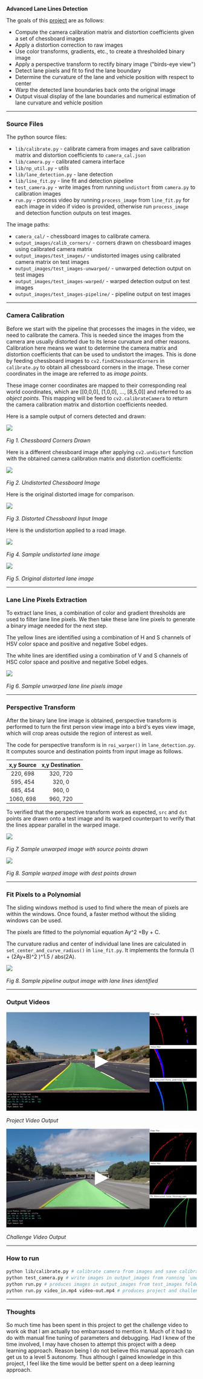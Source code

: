 **Advanced Lane Lines Detection**

The goals of this [project](https://github.com/udacity/CarND-Advanced-Lane-Lines) are as follows:

- Compute the camera calibration matrix and distortion coefficients given a set of chessboard images
- Apply a distortion correction to raw images
- Use color transforms, gradients, etc., to create a thresholded binary image
- Apply a perspective transform to rectify binary image ("birds-eye view")
- Detect lane pixels and fit to find the lane boundary
- Determine the curvature of the lane and vehicle position with respect to center
- Warp the detected lane boundaries back onto the original image
- Output visual display of the lane boundaries and numerical estimation of lane curvature and vehicle position

[//]: # (Image References)

[img1]: assets/calibration2.jpg
[img2]: assets/calibration1_undistorted.jpg
[img3]: camera_cal/calibration1.jpg
[img4]: assets/test1_out.jpg
[img5]: test_images/test1.jpg
[img6]: assets/straight_lines1-unwarped.jpg
[img7]: assets/straight_lines1-unwarp-drawn.jpg
[img8]: assets/straight_lines1-warped-drawn.jpg
[img9]: assets/straight_lines1-pipeline.jpg


---
### Source Files 
The python source files:

- `lib/calibrate.py` - calibrate camera from images and save calibration matrix and distortion coefficients to `camera_cal.json`
- `lib/camera.py` - calibrated camera interface 
- `lib/np_util.py` - utils
- `lib/lane_detection.py` - lane detection
- `lib/line_fit.py` - line fit and detection pipeline
- `test_camera.py` - write images from running `undistort` from `camera.py` to calibration images
- `run.py` - process video by running `process_image` from `line_fit.py` for each image in video if video is provided, otherwise run `process_image` and detection function outputs on test images.

The image paths:
- `camera_cal/` - chessboard images to calibrate camera.
- `output_images/calib_corners/` - corners drawn on chessboard images using calibrated camera matrix
- `output_images/test_images/` - undistorted images using calibrated camera matrix on test images
- `output_images/test_images-unwarped/` - unwarped detection output on test images
- `output_images/test_images-warped/` - warped detection output on test images
- `output_images/test_images-pipeline/` - pipeline output on test images


---
### Camera Calibration

Before we start with the pipeline that processes the images in the video, we need to calibrate the camera. This is needed since the images from the camera are usually distorted due to its lense curvature and other reasons. Calibration here means we want to determine the camera matrix and distortion coefficients that can be used to undistort the images. This is done by feeding chessboard images to `cv2.findChessboardCorners` in `calibrate.py` to obtain all chessboard corners in the image. These corner coordinates in the image are referred to as *image points*.

These image corner coordinates are mapped to their corresponding real world coordinates, which are [[0,0,0], [1,0,0], ..., [8,5,0]] and referred to as *object points*. This mapping will be feed to `cv2.calibrateCamera` to return the camera calibration matrix and distortion coefficients needed.

Here is a sample output of corners detected and drawn:

![][img1]

*Fig 1. Chessboard Corners Drawn*

Here is a different chessboard image after applying `cv2.undistort` function with the obtained camera calibration matrix and distortion coefficients: 

![][img2]

*Fig 2. Undistorted Chessboard Image*

Here is the original distorted image for comparison.

![][img3]

*Fig 3. Distorted Chessboard Input Image*

Here is the undistortion applied to a road image.

![][img4]

*Fig 4. Sample undistorted lane image*

![][img5]

*Fig 5. Original distorted lane image*


---
### Lane Line Pixels Extraction

To extract lane lines, a combination of color and gradient thresholds are used to filter lane line pixels. We then take these lane line pixels to generate a binary image needed for the next step.

The yellow lines are identified using a combination of H and S channels of HSV color space and positive and negative Sobel edges.

The white lines are identified using a combination of V and S channels of HSC color space and positive and negative Sobel edges.

![][img6]

*Fig 6. Sample unwarped lane line pixels image*


---
### Perspective Transform

After the binary lane line image is obtained, perspective transform is performed to turn the first person view image into a bird's eyes view image, which will crop areas outside the region of interest as well.

The code for perspective transform is in `roi_warper()` in `lane_detection.py`. It computes source and destination points from input image as follows.

| x,y Source   | x,y Destination | 
|:-------------:|:-------------:| 
| 220, 698      | 320, 720      | 
| 595, 454      | 320, 0      |
| 685, 454      | 960, 0      |
| 1060, 698     | 960, 720    |

To verified that the perspective transform work as expected, `src` and `dst` points are drawn onto a test image and its warped counterpart to verify that the lines appear parallel in the warped image.

![][img7]

*Fig 7. Sample unwarped image with source points drawn*

![][img8]

*Fig 8. Sample warped image with dest points drawn*


---
### Fit Pixels to a Polynomial

The sliding windows method is used to find where the mean of pixels are within the windows. Once found, a faster method without the sliding windows can be used.

The pixels are fitted to the polynomial equation Ay^2 +By + C.

The curvature radius and center of individual lane lines are calculated in `set_center_and_curve_radius()` in `line_fit.py`. It implements the formula (1 + (2Ay+B)^2 )^1.5 / abs(2A).

![][img9]

*Fig 8. Sample pipeline output image with lane lines identified*


---
### Output Videos

[![](assets/project-out-preview720.jpg)](https://youtu.be/JcuaSM8Fecc "Advanced Lane Line Detection Project Output (Udacity sdcnd P4)")

*Project Video Output*

[![](assets/challenge-out-preview720.jpg)](https://youtu.be/HdnMCPZ0xb4 "Advanced Lane Line Detection Challenge Output(Udacity sdcnd P4)")

*Challenge Video Output*

---
### How to run

```sh
python lib/calibrate.py # calibrate camera from images and save calibration matrix and distortion coefficients to `camera_cal.json`
python test_camera.py # write images in output_images from running `undistort` from `camera.py` to calibration images
python run.py # produces images in output_images from test_images folder
python run.py video_in.mp4 video-out.mp4 # produces project and challenge video outputs
```


---
### Thoughts

So much time has been spent in this project to get the challenge video to work ok that I am actually too embarrassed to mention it. Much of it had to do with manual fine tuning of parameters and debugging. Had I knew of the time involved, I may have chosen to attempt this project with a deep learning approach. Reason being I do not believe this manual approach can get us to a level 5 autonomy. Thus although I gained knowledge in this project, I feel like the time would be better spent on a deep learning approach.
